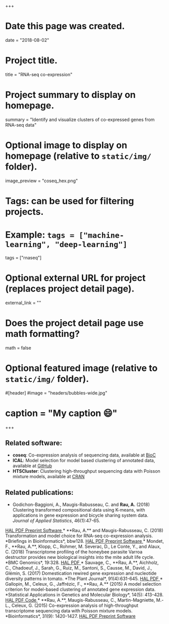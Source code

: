 +++
# Date this page was created.
date = "2018-08-02"

# Project title.
title = "RNA-seq co-expression"

# Project summary to display on homepage.
summary = "Identify and visualize clusters of co-expressed genes from RNA-seq data"

# Optional image to display on homepage (relative to `static/img/` folder).
image_preview = "coseq_hex.png"

# Tags: can be used for filtering projects.
# Example: `tags = ["machine-learning", "deep-learning"]`
tags = ["rnaseq"]

# Optional external URL for project (replaces project detail page).
external_link = ""

# Does the project detail page use math formatting?
math = false

# Optional featured image (relative to `static/img/` folder).
#[header]
#image = "headers/bubbles-wide.jpg"
# caption = "My caption :smile:"

+++
## Related software:

* **coseq**: Co-expression analysis of sequencing data, available at [BioC](https://bioconductor.org/packages/coseq/)  
* **ICAL**: Model selection for model based clustering of annotated data, available at [GitHub](https://github.com/Gallopin/ICAL)  
* **HTSCluster**: Clustering high-throughput sequencing data with Poisson mixture models, available at [CRAN](http://cran.r-project.org/web/packages/HTSCluster)  

## Related publications:

* Godichon-Baggioni, A., Maugis-Rabusseau, C. and **Rau, A.** (2018) Clustering transformed compositional data using K-means, with applications in gene expression and bicycle sharing system data. *Journal of Applied Statistics*, 46(1):47-65.
<a class="btn btn-primary btn-outline btn-xs"   href="https://hal.inrae.fr/view/index/identifiant/hal-02789493" target="_blank" rel="noopener"> 
HAL 
</a>   <a class="btn btn-primary btn-outline btn-xs"   href="https://www.tandfonline.com/doi/abs/10.1080/02664763.2018.1454894?journalCode=cjas20" target="_blank" rel="noopener"> 
PDF 
</a>   <a class="btn btn-primary btn-outline btn-xs"   href="https://arxiv.org/abs/1704.06150" target="_blank" rel="noopener"> 
Preprint 
</a>   <a class="btn btn-primary btn-outline btn-xs"   href="https://bioconductor.org/packages/release/bioc/html/coseq.html" target="_blank" rel="noopener"> 
Software 
</a>     
* **Rau, A.** and Maugis-Rabusseau, C. (2018) Transformation and model choice for RNA-seq co-expression analysis. *Briefings in Bioinformatics*, bbw128.
<a class="btn btn-primary btn-outline btn-xs"   href="https://hal.inrae.fr/view/index/identifiant/hal-02624483" target="_blank" rel="noopener"> 
HAL 
</a>   <a class="btn btn-primary btn-outline btn-xs"   href="http://academic.oup.com//bib/article/doi/10.1093/bib/bbw128/2870509/Transformation-and-model-choice-for-RNAseq?guestAccessKey=83aebf08-b670-4da2-b227-dc5f5acab354" target="_blank" rel="noopener"> 
PDF 
</a>   <a class="btn btn-primary btn-outline btn-xs"   href="https://www.biorxiv.org/content/early/2016/07/24/065607" target="_blank" rel="noopener"> 
Preprint 
</a>   <a class="btn btn-primary btn-outline btn-xs"   href="https://bioconductor.org/packages/release/bioc/html/coseq.html" target="_blank" rel="noopener"> 
Software 
</a>     
* Mondet, F., **Rau, A.**, Klopp, C., Rohmer, M. Severac, D., Le Conte, Y., and Alaux, C. (2018) Transcriptome profiling of the honeybee parasite Varroa destructor provides new biological insights into the mite adult life cycle. *BMC Genomics*, 19:328.
<a class="btn btn-primary btn-outline btn-xs"   href="https://hal.inrae.fr/inserm-02063466" target="_blank" rel="noopener"> 
HAL 
</a>   <a class="btn btn-primary btn-outline btn-xs"   href="https://bmcgenomics.biomedcentral.com/articles/10.1186/s12864-018-4668-z" target="_blank" rel="noopener"> 
PDF 
</a>       
* Sauvage, C., **Rau, A.**, Aichholz, C., Chadoeuf, J., Sarah, G., Ruiz, M., Santoni, S., Causse, M., David, J., Glémin, S. (2017) Domestication rewired gene expression and nucleotide diversity patterns in tomato. *The Plant Journal*, 91(4):631-645.
<a class="btn btn-primary btn-outline btn-xs"   href="https://hal.inrae.fr/view/index/identifiant/hal-01594937" target="_blank" rel="noopener"> 
HAL 
</a>   <a class="btn btn-primary btn-outline btn-xs"   href="http://onlinelibrary.wiley.com/doi/10.1111/tpj.13592/abstract" target="_blank" rel="noopener"> 
PDF 
</a>       
* Gallopin, M., Celeux, G., Jaffrézic, F., **Rau, A.** (2015) A model selection criterion for model-based clustering of annotated gene expression data. *Statistical Applications in Genetics and Molecular Biology*, 14(5): 413-428.
<a class="btn btn-primary btn-outline btn-xs"   href="https://hal.inrae.fr/view/index/identifiant/hal-01255908" target="_blank" rel="noopener"> 
HAL 
</a>   <a class="btn btn-primary btn-outline btn-xs"   href="https://www.degruyter.com/view/j/sagmb.2015.14.issue-5/sagmb-2014-0095/sagmb-2014-0095.xml" target="_blank" rel="noopener"> 
PDF 
</a>     <a class="btn btn-primary btn-outline btn-xs"   href="https://github.com/Gallopin/ICAL" target="_blank" rel="noopener"> 
Code 
</a>    
* **Rau, A.**, Maugis-Rabusseau, C., Martin-Magniette, M.-L., Celeux, G. (2015) Co-expression analysis of high-throughput transcriptome sequencing data with Poisson mixture models. *Bioinformatics*, 31(9): 1420-1427.
<a class="btn btn-primary btn-outline btn-xs"   href="https://hal.inrae.fr/view/index/identifiant/hal-01108821" target="_blank" rel="noopener"> 
HAL 
</a>   <a class="btn btn-primary btn-outline btn-xs"   href="http://bioinformatics.oxfordjournals.org/content/early/2015/01/05/bioinformatics.btu845.abstract" target="_blank" rel="noopener"> 
PDF 
</a>   <a class="btn btn-primary btn-outline btn-xs"   href="https://hal.archives-ouvertes.fr/hal-01108821" target="_blank" rel="noopener"> 
Preprint 
</a>   <a class="btn btn-primary btn-outline btn-xs"   href="https://cran.r-project.org/web/packages/HTSCluster" target="_blank" rel="noopener"> 
Software 
</a>     
